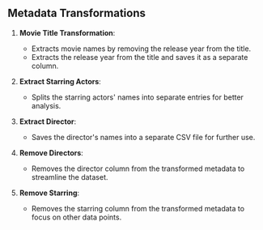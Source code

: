 ## Metadata Transformations

1. **Movie Title Transformation**: 
   - Extracts movie names by removing the release year from the title.
   - Extracts the release year from the title and saves it as a separate column.

2. **Extract Starring Actors**: 
   - Splits the starring actors' names into separate entries for better analysis.
   
3. **Extract Director**: 
   - Saves the director's names into a separate CSV file for further use.

4. **Remove Directors**: 
   - Removes the director column from the transformed metadata to streamline the dataset.

5. **Remove Starring**: 
   - Removes the starring column from the transformed metadata to focus on other data points.
